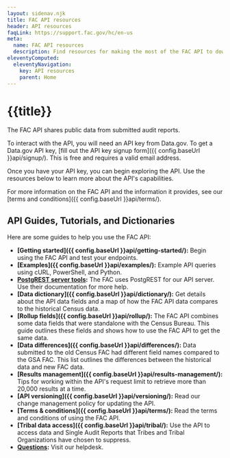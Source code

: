 ```yaml
---
layout: sidenav.njk
title: FAC API resources
header: API resources
faqLink: https://support.fac.gov/hc/en-us
meta:
  name: FAC API resources
  description: Find resources for making the most of the FAC API to download single audit data.
eleventyComputed:
  eleventyNavigation:
    key: API resources
    parent: Home
---
```

# {{title}}

The FAC API shares public data from submitted audit reports.

To interact with the API, you will need an API key from Data.gov. To get a Data.gov API key, [fill out the API key signup form]({{ config.baseUrl }}api/signup/). This is free and requires a valid email address.

Once you have your API key, you can begin exploring the API. Use the resources below to learn more about the API's capabilities.

For more information on the FAC API and the information it provides, see our [terms and conditions]({{ config.baseUrl }}api/terms/).

## API Guides, Tutorials, and Dictionaries
Here are some guides to help you use the FAC API:

- **[Getting started]({{ config.baseUrl }}api/getting-started/):** Begin using the FAC API and test your endpoints.
- **[Examples]({{ config.baseUrl }}api/examples/):** Example API queries using cURL, PowerShell, and Python.
- **[PostgREST server tools](https://postgrest.org/en/v12/):** The FAC uses PostgREST for our API server. Use their documentation for more help.
- **[Data dictionary]({{ config.baseUrl }}api/dictionary/):** Get details about the API data fields and a map of how the FAC API data compares to the historical Census data.
- **[Rollup fields]({{ config.baseUrl }}api/rollup/):** The FAC API combines some data fields that were standalone with the Census Bureau. This guide outlines these fields and shows how to use the FAC API to get the same data.
- **[Data differences]({{ config.baseUrl }}api/differences/):** Data submitted to the old Census FAC had different field names compared to the GSA FAC. This list outlines the differences between the historical data and new FAC data.
- **[Results management]({{ config.baseUrl }}api/results-management/):** Tips for working within the API's request limit to retrieve more than 20,000 results at a time.
- **[API versioning]({{ config.baseUrl }}api/versioning/):** Read our change management policy for updating the API.
- **[Terms & conditions]({{ config.baseUrl }}api/terms/):** Read the terms and conditions of using the FAC API.
- **[Tribal data access]({{ config.baseUrl }}api/tribal/):** Use the API to access data and Single Audit Reports that Tribes and Tribal Organizations have chosen to suppress.
- **[Questions](https://support.fac.gov/hc/en-us):** Visit our helpdesk.
